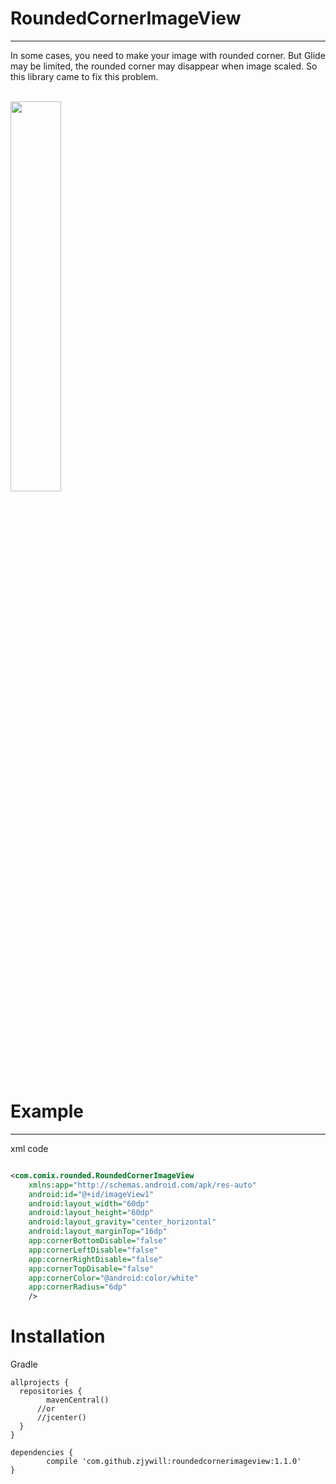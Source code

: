 # RoundedCornerImageView
-------------------------------------
In some cases, you need to make your image with rounded corner. But Glide may be limited, the rounded corner may disappear when image scaled. So this library came to fix this problem.

</br>
<img width="40%" src="https://github.com/zjywill/RoundedCornerImageView/blob/master/SampleImage/screenshot.png?raw=true">
</br>

# Example
------------------------------------
xml code
```xml

<com.comix.rounded.RoundedCornerImageView
    xmlns:app="http://schemas.android.com/apk/res-auto"
    android:id="@+id/imageView1"
    android:layout_width="60dp"
    android:layout_height="60dp"
    android:layout_gravity="center_horizontal"
    android:layout_marginTop="16dp"
    app:cornerBottomDisable="false"
    app:cornerLeftDisable="false"
    app:cornerRightDisable="false"
    app:cornerTopDisable="false"
    app:cornerColor="@android:color/white"
    app:cornerRadius="6dp"
    />
```

# Installation
Gradle
```
allprojects {
  repositories {
        mavenCentral()
      //or
      //jcenter()
  }
}
```

```
dependencies {
        compile 'com.github.zjywill:roundedcornerimageview:1.1.0'
}
```
